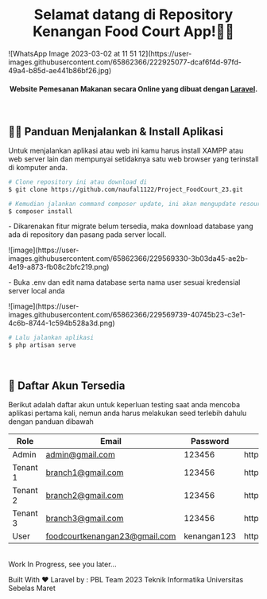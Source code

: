 <h1 align="center"> Selamat datang di Repository Kenangan Food Court App!👋🏻</h1>
![WhatsApp Image 2023-03-02 at 11 51 12](https://user-images.githubusercontent.com/65862366/222925077-dcaf6f4d-97fd-49a4-b85d-ae441b86bf26.jpg)

<p></p>

<h4 align="center">Website Pemesanan Makanan secara Online yang dibuat dengan <a href="https://laravel.com/" target="_blank">Laravel</a>.
</h4>
<br>
<h2 id="download">🐱‍💻 Panduan Menjalankan & Install Aplikasi</h2>

Untuk menjalankan aplikasi atau web ini kamu harus install XAMPP atau web server lain dan mempunyai setidaknya satu web browser yang terinstall di komputer anda.

```bash
# Clone repository ini atau download di
$ git clone https://github.com/naufal1122/Project_FoodCourt_23.git

# Kemudian jalankan command composer update, ini akan mengupdate resources yang laravel butuhkan
$ composer install

 ```
<p> - Dikarenakan fitur migrate belum tersedia, maka download database yang ada di repository dan pasang pada server locall. </p>
![image](https://user-images.githubusercontent.com/65862366/229569330-3b03da45-ae2b-4e19-a873-fb08c2bfc219.png)

<p> - Buka .env dan edit nama database serta nama user sesuai kredensial server local anda </p>
![image](https://user-images.githubusercontent.com/65862366/229569739-40745b23-c3e1-4c6b-8744-1c594b528a3d.png)

```bash
# Lalu jalankan aplikasi
$ php artisan serve

 ```
 <br>
<h2 id="akun">🔑 Daftar Akun Tersedia</h2>

Berikut adalah daftar akun untuk keperluan testing saat anda mencoba aplikasi pertama kali, nemun anda harus melakukan seed terlebih dahulu dengan panduan dibawah

| Role      | Email             | Password    | URL                                        |
| --------- | ----------------- | ----------- | ------------------------------------------ |
| Admin     | admin@gmail.com   | 123456 | http://localhost/admin     |
| Tenant 1     | branch1@gmail.com   | 123456 | http://localhost/admin     |
| Tenant 2     | branch2@gmail.com   | 123456 | http://localhost/admin     |
| Tenant 3     | branch3@gmail.com   | 123456 | http://localhost/admin     |
| User     | foodcourtkenangan23@gmail.com  | kenangan123 | http://localhost/signin     |


<p></p>

<br>
Work In Progress, see you later...<br>
<p>Built With ❤️ Laravel by : PBL Team 2023 Teknik Informatika Universitas Sebelas Maret</p>
